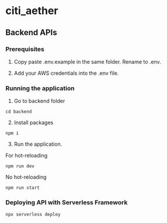 # citi_aether

## Backend APIs

### Prerequisites

1. Copy paste .env.example in the same folder. Rename to .env.

2. Add your AWS credentials into the .env file.

### Running the application

1. Go to backend folder

```
cd backend
```

2. Install packages

```
npm i
```

3. Run the application.

For hot-reloading

```
npm run dev
```

No hot-reloading

```
npm run start
```

### Deploying API with Serverless Framework

```
npx serverless deploy
```